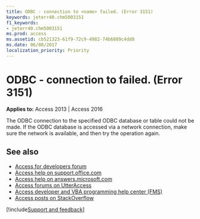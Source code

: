```yaml
---
title: ODBC - connection to <name> failed. (Error 3151)
keywords: jeterr40.chm5003151
f1_keywords:
- jeterr40.chm5003151
ms.prod: access
ms.assetid: cb521323-61f9-72c9-4982-74b6889c4dd8
ms.date: 06/08/2017
localization_priority: Priority
---
```



# ODBC - connection to <name> failed. (Error 3151)

  

**Applies to:** Access 2013 | Access 2016

The ODBC connection to the specified ODBC database or table could not be made. If the ODBC database is accessed via a network connection, make sure the network is available, and then try the operation again.

## See also

- [Access for developers forum](https://social.msdn.microsoft.com/Forums/office/home?forum=accessdev)
- [Access help on support.office.com](https://support.office.com/search/results?query=Access)
- [Access help on answers.microsoft.com](https://answers.microsoft.com/)
- [Access forums on UtterAccess](https://www.utteraccess.com/forum/index.php?act=idx)
- [Access developer and VBA programming help center (FMS)](https://www.fmsinc.com/MicrosoftAccess/developer/)
- [Access posts on StackOverflow](https://stackoverflow.com/questions/tagged/ms-access)

[!include[Support and feedback](~/includes/feedback-boilerplate.md)]
